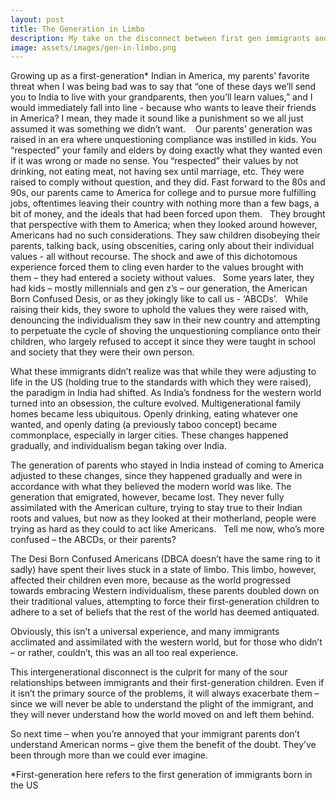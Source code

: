 ```yaml
---
layout: post
title: The Generation in Limbo
description: My take on the disconnect between first gen immigrants and their parents.
image: assets/images/gen-in-limbo.png
---
```


Growing up as a first-generation* Indian in America, my parents’ favorite threat when I was being bad was to say that “one of these days we’ll send you to India to live with your grandparents, then you’ll learn values,” and I would immediately fall into line - because who wants to leave their friends in America? I mean, they made it sound like a punishment so we all just assumed it was something we didn’t want. 
 
Our parents’ generation was raised in an era where unquestioning compliance was instilled in kids. You “respected” your family and elders by doing exactly what they wanted even if it was wrong or made no sense. You “respected” their values by not drinking, not eating meat, not having sex until marriage, etc. They were raised to comply without question, and they did. Fast forward to the 80s and 90s, our parents came to America for college and to pursue more fulfilling jobs, oftentimes leaving their country with nothing more than a few bags, a bit of money, and the ideals that had been forced upon them.
 
They brought that perspective with them to America; when they looked around however, Americans had no such considerations. They saw children disobeying their parents, talking back, using obscenities, caring only about their individual values - all without recourse. The shock and awe of this dichotomous experience forced them to cling even harder to the values brought with them – they had entered a society without values.
 
Some years later, they had kids – mostly millennials and gen z’s – our generation, the American Born Confused Desis, or as they jokingly like to call us - ‘ABCDs’.
 
While raising their kids, they swore to uphold the values they were raised with, denouncing the individualism they saw in their new country and attempting to perpetuate the cycle of shoving the unquestioning compliance onto their children, who largely refused to accept it since they were taught in school and society that they were their own person.

What these immigrants didn’t realize was that while they were adjusting to life in the US (holding true to the standards with which they were raised), the paradigm in India had shifted. As India’s fondness for the western world turned into an obsession, the culture evolved. Multigenerational family homes became less ubiquitous. Openly drinking, eating whatever one wanted, and openly dating (a previously taboo concept) became commonplace, especially in larger cities. These changes happened gradually, and individualism began taking over India.

The generation of parents who stayed in India instead of coming to America adjusted to these changes, since they happened gradually and were in accordance with what they believed the modern world was like. The generation that emigrated, however, became lost. They never fully assimilated with the American culture, trying to stay true to their Indian roots and values, but now as they looked at their motherland, people were trying as hard as they could to act like Americans.
 
Tell me now, who’s more confused – the ABCDs, or their parents?

The Desi Born Confused Americans (DBCA doesn’t have the same ring to it sadly) have spent their lives stuck in a state of limbo. This limbo, however, affected their children even more, because as the world progressed towards embracing Western individualism, these parents doubled down on their traditional values, attempting to force their first-generation children to adhere to a set of beliefs that the rest of the world has deemed antiquated.

Obviously, this isn’t a universal experience, and many immigrants acclimated and assimilated with the western world, but for those who didn’t – or rather, couldn’t, this was an all too real experience.

This intergenerational disconnect is the culprit for many of the sour relationships between immigrants and their first-generation children. Even if it isn’t the primary source of the problems, it will always exacerbate them – since we will never be able to understand the plight of the immigrant, and they will never understand how the world moved on and left them behind.

So next time – when you’re annoyed that your immigrant parents don’t understand American norms – give them the benefit of the doubt. They’ve been through more than we could ever imagine.

*First-generation here refers to the first generation of immigrants born in the US